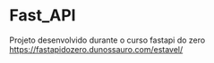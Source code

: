 # Fast_API
Projeto desenvolvido durante o curso fastapi do zero https://fastapidozero.dunossauro.com/estavel/
